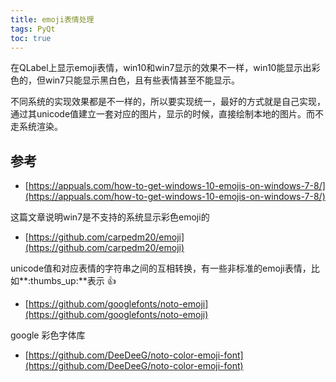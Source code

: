 ```yaml
---
title: emoji表情处理
tags: PyQt
toc: true
---
```


在QLabel上显示emoji表情，win10和win7显示的效果不一样，win10能显示出彩色的，但win7只能显示黑白色，且有些表情甚至不能显示。 

不同系统的实现效果都是不一样的，所以要实现统一，最好的方式就是自己实现，通过其unicode值建立一套对应的图片，显示的时候，直接绘制本地的图片。而不走系统渲染。



## 参考

- [https://appuals.com/how-to-get-windows-10-emojis-on-windows-7-8/](https://appuals.com/how-to-get-windows-10-emojis-on-windows-7-8/)
	
这篇文章说明win7是不支持的系统显示彩色emoji的

- [https://github.com/carpedm20/emoji](https://github.com/carpedm20/emoji)
	
unicode值和对应表情的字符串之间的互相转换，有一些非标准的emoji表情，比如**:thumbs_up:**表示 👍

- [https://github.com/googlefonts/noto-emoji](https://github.com/googlefonts/noto-emoji)
	
google 彩色字体库

- [https://github.com/DeeDeeG/noto-color-emoji-font](https://github.com/DeeDeeG/noto-color-emoji-font)


